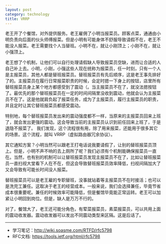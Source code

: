 ```yaml
---
layout: post
category: technology
title: VRRP
---
```


老王开了个餐馆，对外提供服务。老王雇佣了小明当报菜员。顾客点菜，通通由小明负责向后面的伙头师傅报菜。但是小明有可能身体不舒服导致请假不在，老王不能没人报菜。老王需要找个人当替班。小明不在，就让小刚顶上；小刚不在，就让小强顶上。

老王想了个机制，让他们可以自行处理请假缺人导致报菜员空缺，进而让合适的人自己补上去。小明，小刚，小强这些人现在统称为报菜员，任一时刻，只有一个人是主报菜员，其他人都是替班报菜员。替班报菜员有先后顺序，这是老王事先排好了的。主报菜员在履行日常报菜职责的时候，会定时摁一下身上的按钮，店里所有替班报菜员身上某个地方都感受到了震动（。当主报菜员不在了，就没法摁按钮了。最优先的那个替班报菜员在一定的时间间隔里没收到震动，他就会认为主报菜员不在了。这是他就肩负起了报菜任务，成为了主报菜员，履行主报菜员的职责，并且定时让其它替班报菜员都感受震动。

特别地，每个替班报菜员发出来的震动强度都不一样，当原来的主报菜员回来上班了，就会发出更强的震动。这会导致当前的主报菜员认识到前任回来上班了，于是退隐不报菜了。
我们发现，这个流程很有用，除了用来报菜，还能用于很多其它的场景。这个流程，就叫 VRRP（虚拟路由器冗余协议）。

其它通知方案？小明当然可以跟老王打电话说我要请假了，让别的替班报菜员顶上。但是，小明不声不响的去上厕所了呢？我们必须有个机制能确保报菜员一直在。当然，也有别的机制可以让替班报菜员发现主报菜员不在了，比如让替班报菜员一直扫视大堂看下人在不在，但这会导致替班报菜员效率降低，扫视间隔加大了又会导致有可能长时间没人报菜。

替班报菜员可以是老王雇的专职替班，没事就站着等主报菜员不在时接活；也可以是洗完工兼任。这取决于老王的经营成本。一般来说，我们会选择兼任，毕竟节省成本很重要呢。兼任的时候效率可能降低，但是餐馆毕竟能正常运转。老王可以加紧让小明回到岗位。但是，缺人是万万不行的。

对了，餐馆大了，老王还可能分角色，有荤菜报菜员，素菜报菜员，可以共用上面的震动收发器。震动收发器可以发出不同震动类型来区隔。这是后话了。

---

- 学习笔记：http://wiki.soasme.com/RTFD/rfc5798
- RFC文档: https://tools.ietf.org/html/rfc5798
